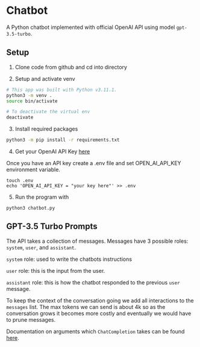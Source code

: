 # Chatbot

A Python chatbot implemented with official OpenAI API using model `gpt-3.5-turbo`.

## Setup
1. Clone code from github and cd into directory

2. Setup and activate venv

```bash
# This app was built with Python v3.11.1.
python3 -m venv .
source bin/activate

# To deactivate the virtual env
deactivate
```

3. Install required packages

```bash
python3 -m pip install -r requirements.txt
```

4. Get your OpenAI API Key <a href="https://platform.openai.com/account/api-keys" target="_blank">here</a>

Once you have an API key create a .env file and set OPEN_AI_API_KEY environment variable.
```
touch .env
echo 'OPEN_AI_API_KEY = "your key here"' >> .env
```

5. Run the program with
```
python3 chatbot.py
```

## GPT-3.5 Turbo Prompts

The API takes a collection of messages. Messages have 3 possible roles: `system`, `user`, and `assistant`.

`system` role: used to write the chatbots instructions

`user` role: this is the input from the user.

`assistant` role: this is how the chatbot responded to the previous `user` message.

To keep the context of the conversation going we add all interactions to the `messages` list. The max tokens we can send is about 4k so as the conversation grows it becomes more costly and eventually we would have to prune messages.

Documentation on arguments which `ChatCompletion` takes can be found [here](https://platform.openai.com/docs/api-reference/chat/create).
